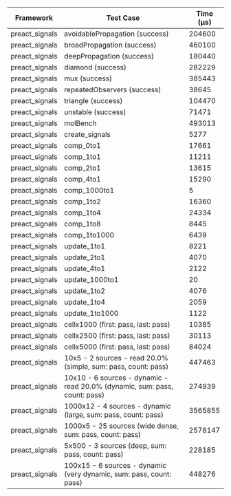 | Framework | Test Case | Time (μs) |
| --- | --- | --- |
| preact_signals | avoidablePropagation (success) | 204600 |
| preact_signals | broadPropagation (success) | 460100 |
| preact_signals | deepPropagation (success) | 180440 |
| preact_signals | diamond (success) | 282229 |
| preact_signals | mux (success) | 385443 |
| preact_signals | repeatedObservers (success) | 38645 |
| preact_signals | triangle (success) | 104470 |
| preact_signals | unstable (success) | 71471 |
| preact_signals | molBench | 493013 |
| preact_signals | create_signals | 5277 |
| preact_signals | comp_0to1 | 17661 |
| preact_signals | comp_1to1 | 11211 |
| preact_signals | comp_2to1 | 13615 |
| preact_signals | comp_4to1 | 15290 |
| preact_signals | comp_1000to1 | 5 |
| preact_signals | comp_1to2 | 16360 |
| preact_signals | comp_1to4 | 24334 |
| preact_signals | comp_1to8 | 8445 |
| preact_signals | comp_1to1000 | 6439 |
| preact_signals | update_1to1 | 8221 |
| preact_signals | update_2to1 | 4070 |
| preact_signals | update_4to1 | 2122 |
| preact_signals | update_1000to1 | 20 |
| preact_signals | update_1to2 | 4076 |
| preact_signals | update_1to4 | 2059 |
| preact_signals | update_1to1000 | 1122 |
| preact_signals | cellx1000 (first: pass, last: pass) | 10385 |
| preact_signals | cellx2500 (first: pass, last: pass) | 30113 |
| preact_signals | cellx5000 (first: pass, last: pass) | 84024 |
| preact_signals | 10x5 - 2 sources - read 20.0% (simple, sum: pass, count: pass) | 447463 |
| preact_signals | 10x10 - 6 sources - dynamic - read 20.0% (dynamic, sum: pass, count: pass) | 274939 |
| preact_signals | 1000x12 - 4 sources - dynamic (large, sum: pass, count: pass) | 3565855 |
| preact_signals | 1000x5 - 25 sources (wide dense, sum: pass, count: pass) | 2578147 |
| preact_signals | 5x500 - 3 sources (deep, sum: pass, count: pass) | 228185 |
| preact_signals | 100x15 - 6 sources - dynamic (very dynamic, sum: pass, count: pass) | 448276 |
